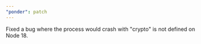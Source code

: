 ```yaml
---
"ponder": patch
---
```


Fixed a bug where the process would crash with "crypto" is not defined on Node 18.
